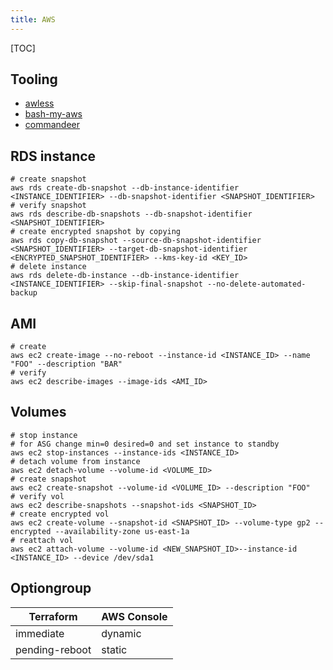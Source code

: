 ```yaml
---
title: AWS
---
```


[TOC]

## Tooling

- [awless](https://github.com/wallix/awless)
- [bash-my-aws](https://github.com/bash-my-aws/bash-my-aws)
- [commandeer](https://getcommandeer.com/)

## RDS instance

```
# create snapshot
aws rds create-db-snapshot --db-instance-identifier <INSTANCE_IDENTIFIER> --db-snapshot-identifier <SNAPSHOT_IDENTIFIER>
# verify snapshot
aws rds describe-db-snapshots --db-snapshot-identifier <SNAPSHOT_IDENTIFIER>
# create encrypted snapshot by copying
aws rds copy-db-snapshot --source-db-snapshot-identifier <SNAPSHOT_IDENTIFIER> --target-db-snapshot-identifier <ENCRYPTED_SNAPSHOT_IDENTIFIER> --kms-key-id <KEY_ID>
# delete instance
aws rds delete-db-instance --db-instance-identifier <INSTANCE_IDENTIFIER> --skip-final-snapshot --no-delete-automated-backup
```

## AMI

```
# create 
aws ec2 create-image --no-reboot --instance-id <INSTANCE_ID> --name "FOO" --description "BAR"
# verify
aws ec2 describe-images --image-ids <AMI_ID>
```

## Volumes

```
# stop instance
# for ASG change min=0 desired=0 and set instance to standby
aws ec2 stop-instances --instance-ids <INSTANCE_ID>
# detach volume from instance
aws ec2 detach-volume --volume-id <VOLUME_ID>
# create snapshot
aws ec2 create-snapshot --volume-id <VOLUME_ID> --description "FOO"
# verify vol
aws ec2 describe-snapshots --snapshot-ids <SNAPSHOT_ID>
# create encrypted vol
aws ec2 create-volume --snapshot-id <SNAPSHOT_ID> --volume-type gp2 --encrypted --availability-zone us-east-1a
# reattach vol
aws ec2 attach-volume --volume-id <NEW_SNAPSHOT_ID>--instance-id <INSTANCE_ID> --device /dev/sda1
```

## Optiongroup

|Terraform | AWS Console|
|-------------|--------------------|
|immediate | dynamic|
|pending-reboot | static|